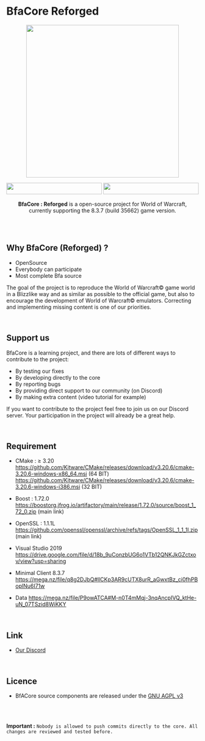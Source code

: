 # BfaCore Reforged

<p align="center">
  <img width="400" height="¨400" src="https://www.zupimages.net/up/21/43/6t7q.png">
</p>

<p align="center">
 <img width="250" height="30" src="https://www.zupimages.net/up/21/43/drky.jpg">  <img width="250" height="30" src="https://www.zupimages.net/up/21/43/zvg8.jpg">
</p>

<p align="center"><b>BfaCore : Reforged</b> is a open-source project for World of Warcraft, currently supporting the 8.3.7 (build 35662) game version.</p>

<br>
<br>

## Why BfaCore (Reforged) ?
* OpenSource
* Everybody can participate
* Most complete Bfa source

The goal of the project is to reproduce the World of Warcraft© game world in a Blizzlike way and as similar as possible to the official game, 
but also to encourage the development of World of Warcraft© emulators. Correcting and implementing missing content is one of our priorities.


<br>

## Support us
BfaCore is a learning project, and there are lots of different ways to contribute to the project:

* By testing our fixes 
* By developing directly to the core
* By reporting bugs 
* By providing direct support to our community (on Discord)
* By making extra content (video tutorial for example)

If you want to contribute to the project feel free to join us on our Discord server. Your participation in the project will already be a great help. 

<br>

## Requirement
* CMake : ≥ 3.20
https://github.com/Kitware/CMake/releases/download/v3.20.6/cmake-3.20.6-windows-x86_64.msi (64 BIT)
https://github.com/Kitware/CMake/releases/download/v3.20.6/cmake-3.20.6-windows-i386.msi (32 BIT)

* Boost : 1.72.0
https://boostorg.jfrog.io/artifactory/main/release/1.72.0/source/boost_1_72_0.zip (main link)

* OpenSSL : 1.1.1L
https://github.com/openssl/openssl/archive/refs/tags/OpenSSL_1_1_1l.zip (main link)

* Visual Studio 2019
https://drive.google.com/file/d/18b_9uConzbUG6o1VTb12QNKJkGZctxov/view?usp=sharing

* Minimal Client 8.3.7
https://mega.nz/file/q8g2DJbQ#llCKp3AR9cUTX8urR_aGwxtBz_ci0fhPBoplNu6I71w

* Data
https://mega.nz/file/P9owATCA#M-n0T4mMqj-3nqAncpIVQ_ktHe-uN_07TSzid8WiKKY

<br>

## Link
* [Our Discord](https://discord.gg/hTtSYh7WbQ)

<br>

## Licence 
* BfACore source components are released under the [GNU AGPL v3](https://github.com/Boralus-Project/BfaCore-Reforged/blob/main/LICENSE)
<br>
<br>

**Important :** `Nobody is allowed to push commits directly to the core. All changes are reviewed and tested before.`
